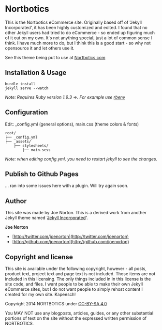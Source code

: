# Nortbotics
This is the Nortbotics eCommerce site. Originally based off of 'Jekyll Incorporated', it has been highly customized and edited. I found that no other Jekyll users had tried to do eCommerce - so ended up figuring much of it out on my own. It's not anything special, just a lot of common sense I think. I have much more to do, but I think this is a good start - so why not opensource it and let others use it. 

See this theme being put to use at [Nortbotics.com](http://www.Nortbotics.com)

## Installation & Usage
    bundle install
    jekyll serve --watch

_Note: Requires Ruby version 1.9.3 =>. For example use [rbenv](https://github.com/sstephenson/rbenv)_   
    
## Configuration
Edit: _config.yml (general options), main.css (theme colors &amp; fonts)

```
root/
├── _config.yml
├── _assets/
    ├── stylesheets/
        ├── main.scss
```

_Note: when editing _config.yml, you need to restart jekyll to see the changes.__

    
## Publish to Github Pages
... ran into some issues here with a plugin. Will try again soon.


## Author

This site was made by Joe Norton. This is a derived work from another Jekyll theme named '[Jekyll Incorporated](https://github.com/kippt/jekyll-incorporated/)'.

**Joe Norton**

+ [http://twitter.com/joenorton](http://twitter.com/joenorton)
+ [http://github.com/joenorton](http://github.com/joenorton)



## Copyright and license
This site is available under the following copyright, however - all posts, product text, project text and page text is not included. Those items are not included in this licensing. The only things included in in this license is the site code, and files. I want people to be able to make their own Jekyll eCommerce sites, but I do not want people to simply rehost content I created for my own site. Kapeesch!

Copyright 2014 NORTBOTICS under [CC-BY-SA 4.0](https://creativecommons.org/licenses/by-sa/4.0/)

You MAY NOT use any blogposts, articles, guides, or any other substantial portions of text on the site without the expressed written permission of NORTBOTICS.

